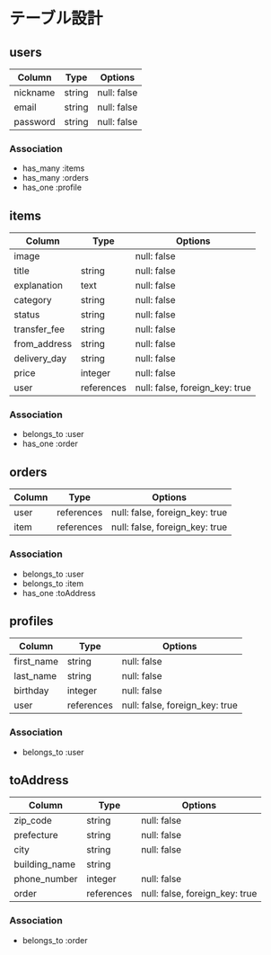 # テーブル設計

## users

| Column   | Type    | Options     |
| -------- | ------- | ----------- |
| nickname | string  | null: false |
| email    | string  | null: false |
| password | string  | null: false |

### Association
- has_many :items
- has_many :orders
- has_one :profile

## items

| Column       | Type       | Options                        |
| ------------ | ---------- | ------------------------------ |
| image        |            | null: false                    |
| title        | string     | null: false                    |
| explanation  | text       | null: false                    |
| category     | string     | null: false                    |
| status       | string     | null: false                    |
| transfer_fee | string     | null: false                    |
| from_address | string     | null: false                    |
| delivery_day | string     | null: false                    |
| price        | integer    | null: false                    |
| user         | references | null: false, foreign_key: true |

### Association
- belongs_to :user
- has_one :order

## orders

| Column | Type       | Options                        |
| ------ | ---------- | ------------------------------ |
| user   | references | null: false, foreign_key: true |
| item   | references | null: false, foreign_key: true |

### Association
- belongs_to :user
- belongs_to :item
- has_one :toAddress

## profiles

| Column     | Type       | Options                        |
| ---------- | ---------- | ------------------------------ |
| first_name | string     | null: false                    |
| last_name  | string     | null: false                    |
| birthday   | integer    | null: false                    |
| user       | references | null: false, foreign_key: true |

### Association
- belongs_to :user

## toAddress

| Column        | Type       | Options                        |
| ------------- | ---------- | ------------------------------ |
| zip_code      | string     | null: false                    |
| prefecture    | string     | null: false                    |
| city          | string     | null: false                    |
| building_name | string     |                                |
| phone_number  | integer    | null: false                    |
| order         | references | null: false, foreign_key: true |

### Association
- belongs_to :order